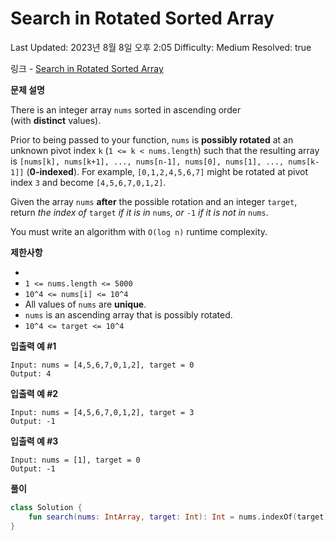 # Search in Rotated Sorted Array

Last Updated: 2023년 8월 8일 오후 2:05
Difficulty: Medium
Resolved: true

링크 - [Search in Rotated Sorted Array](https://leetcode.com/problems/search-in-rotated-sorted-array/description/)

**문제 설명**

There is an integer array `nums` sorted in ascending order (with **distinct** values).

Prior to being passed to your function, `nums` is **possibly rotated** at an unknown pivot index `k` (`1 <= k < nums.length`) such that the resulting array is `[nums[k], nums[k+1], ..., nums[n-1], nums[0], nums[1], ..., nums[k-1]]` (**0-indexed**). For example, `[0,1,2,4,5,6,7]` might be rotated at pivot index `3` and become `[4,5,6,7,0,1,2]`.

Given the array `nums` **after** the possible rotation and an integer `target`, return *the index of* `target` *if it is in* `nums`*, or* `-1` *if it is not in* `nums`.

You must write an algorithm with `O(log n)` runtime complexity.

**제한사항**

- 
- `1 <= nums.length <= 5000`
- `10^4 <= nums[i] <= 10^4`
- All values of `nums` are **unique**.
- `nums` is an ascending array that is possibly rotated.
- `10^4 <= target <= 10^4`

**입출력 예 #1**

```
Input: nums = [4,5,6,7,0,1,2], target = 0
Output: 4
```

**입출력 예 #2**

```
Input: nums = [4,5,6,7,0,1,2], target = 3
Output: -1
```

**입출력 예 #3**

```
Input: nums = [1], target = 0
Output: -1
```

**풀이**

```kotlin
class Solution {
    fun search(nums: IntArray, target: Int): Int = nums.indexOf(target)
}
```